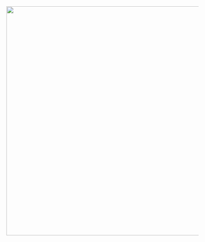 <div id="header" align="center">
  <img src="https://media.giphy.com/media/wiTY1JMB6xvUUjuPRH/giphy.gif?cid=ecf05e47utcpdxtxy1eg7f1s23235hk99y6144ersgiuec3q&ep=v1_gifs_search&rid=giphy.gif&ct=g" width="600"/>
</div>